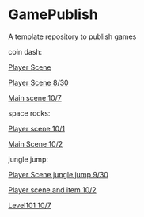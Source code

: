 # GamePublish
A template repository to publish games

coin dash:

[Player Scene](Player_Scene/)

[Player Scene 8/30](Player_Scene_8_30/)

[Main scene 10/7](main_scene_10_7/)

space rocks:

[Player scene 10/1](Player_space_Rocks_10_1)

[Main Scene 10/2](space_rocks_main_10_2)

jungle jump:

[Player Scene jungle jump 9/30](Player_scene_9_30/)

[Player scene and item 10/2](Jungle_Player_item_10_2/)

[Level101 10/7](Level101_10_7/)
